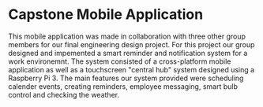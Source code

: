 # Capstone Mobile Application

This mobile application was made in collaboration with three other group members for our final engineering design project. For this project our group designed and impemented a smart reminder and notification system for a work environemnt. The system consisted of a cross-platform mobile application as well as a touchscreen "central hub" system designed using a Raspberry Pi 3. The main features our system provided were scheduling calender events, creating reminders, employee messaging, smart bulb control and checking the weather.
